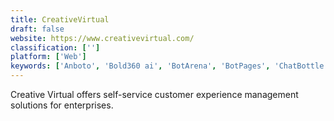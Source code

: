 ```yaml
---
title: CreativeVirtual
draft: false 
website: https://www.creativevirtual.com/
classification: ['']
platform: ['Web']
keywords: ['Anboto', 'Bold360 ai', 'BotArena', 'BotPages', 'ChatBottle', 'Chatbot Templates', 'Dialogflow', 'DontGo', 'Hound', 'IBM Watson Assistant', 'Intercom', 'Landbot', 'MindMeld', 'Next IT', 'Nina Virtual Assistants', 'Pypestream', 'Seavus Smart ChartBot', 'Smart Bot for Commerce', 'Zendesk Answer Bot']
---
```

Creative Virtual offers self-service customer experience management solutions for enterprises.